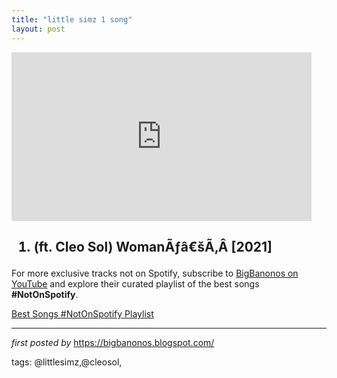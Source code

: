 ```yaml
---
title: "little simz 1 song"
layout: post
---
```

<iframe frameborder="0" height="270" src="https://youtube.com/embed/zHGf6tmnLYE" width="480"></iframe><h2><ol><li>(ft. Cleo Sol) WomanÃƒâ€šÃ‚Â [2021]</li></ol></h2>

<!--Subscribe and Playlist Links-->
<div>
    <p>For more exclusive tracks not on Spotify, subscribe to <a href="https://www.youtube.com/@BigBanonos" target="_blank">BigBanonos on YouTube</a> and explore their curated playlist of the best songs <strong>#NotOnSpotify</strong>.</p>
    <p><a href="https://www.youtube.com/playlist?list=PLtuNtuTatqI0kFahUCbtbfenC_ET5O_tr" target="_blank">Best Songs #NotOnSpotify Playlist<br /></a></p></div>

<hr />

<p><em>first posted by</em> <a href="https://bigbanonos.blogspot.com/" rel="noopener" target="_new">https://bigbanonos.blogspot.com/</a></p>

<p>tags: @littlesimz,@cleosol,</p>
